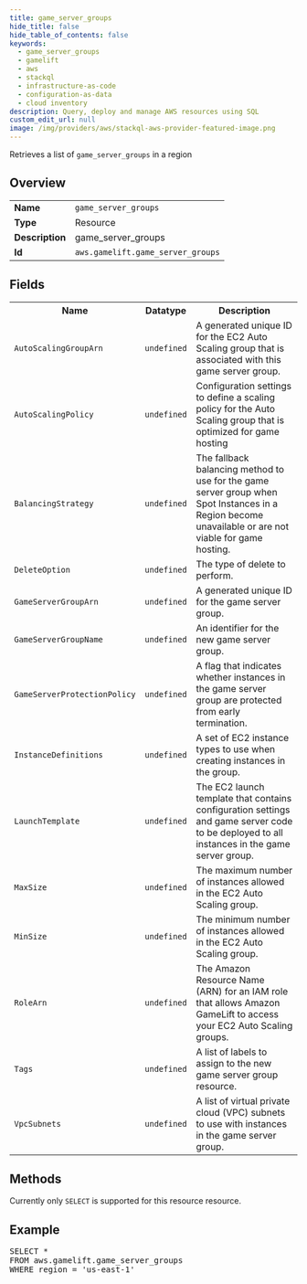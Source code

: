 ```yaml
---
title: game_server_groups
hide_title: false
hide_table_of_contents: false
keywords:
  - game_server_groups
  - gamelift
  - aws
  - stackql
  - infrastructure-as-code
  - configuration-as-data
  - cloud inventory
description: Query, deploy and manage AWS resources using SQL
custom_edit_url: null
image: /img/providers/aws/stackql-aws-provider-featured-image.png
---
```

Retrieves a list of <code>game_server_groups</code> in a region

## Overview
<table><tbody>
<tr><td><b>Name</b></td><td><code>game_server_groups</code></td></tr>
<tr><td><b>Type</b></td><td>Resource</td></tr>
<tr><td><b>Description</b></td><td>game_server_groups</td></tr>
<tr><td><b>Id</b></td><td><code>aws.gamelift.game_server_groups</code></td></tr>
</tbody></table>

## Fields
<table><tbody>
<tr><th>Name</th><th>Datatype</th><th>Description</th></tr>
<tr><td><code>AutoScalingGroupArn</code></td><td><code>undefined</code></td><td>A generated unique ID for the EC2 Auto Scaling group that is associated with this game server group.</td></tr>
<tr><td><code>AutoScalingPolicy</code></td><td><code>undefined</code></td><td>Configuration settings to define a scaling policy for the Auto Scaling group that is optimized for game hosting</td></tr>
<tr><td><code>BalancingStrategy</code></td><td><code>undefined</code></td><td>The fallback balancing method to use for the game server group when Spot Instances in a Region become unavailable or are not viable for game hosting.</td></tr>
<tr><td><code>DeleteOption</code></td><td><code>undefined</code></td><td>The type of delete to perform.</td></tr>
<tr><td><code>GameServerGroupArn</code></td><td><code>undefined</code></td><td>A generated unique ID for the game server group.</td></tr>
<tr><td><code>GameServerGroupName</code></td><td><code>undefined</code></td><td>An identifier for the new game server group.</td></tr>
<tr><td><code>GameServerProtectionPolicy</code></td><td><code>undefined</code></td><td>A flag that indicates whether instances in the game server group are protected from early termination.</td></tr>
<tr><td><code>InstanceDefinitions</code></td><td><code>undefined</code></td><td>A set of EC2 instance types to use when creating instances in the group.</td></tr>
<tr><td><code>LaunchTemplate</code></td><td><code>undefined</code></td><td>The EC2 launch template that contains configuration settings and game server code to be deployed to all instances in the game server group.</td></tr>
<tr><td><code>MaxSize</code></td><td><code>undefined</code></td><td>The maximum number of instances allowed in the EC2 Auto Scaling group.</td></tr>
<tr><td><code>MinSize</code></td><td><code>undefined</code></td><td>The minimum number of instances allowed in the EC2 Auto Scaling group.</td></tr>
<tr><td><code>RoleArn</code></td><td><code>undefined</code></td><td>The Amazon Resource Name (ARN) for an IAM role that allows Amazon GameLift to access your EC2 Auto Scaling groups.</td></tr>
<tr><td><code>Tags</code></td><td><code>undefined</code></td><td>A list of labels to assign to the new game server group resource.</td></tr>
<tr><td><code>VpcSubnets</code></td><td><code>undefined</code></td><td>A list of virtual private cloud (VPC) subnets to use with instances in the game server group.</td></tr>

</tbody></table>

## Methods
Currently only <code>SELECT</code> is supported for this resource resource.

## Example
<pre>
SELECT *<br/>FROM aws.gamelift.game_server_groups<br/>WHERE region = 'us-east-1'
</pre>
